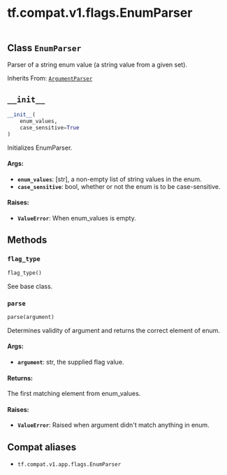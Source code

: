 <div itemscope itemtype="http://developers.google.com/ReferenceObject">
<meta itemprop="name" content="tf.compat.v1.flags.EnumParser" />
<meta itemprop="path" content="Stable" />
<meta itemprop="property" content="__init__"/>
<meta itemprop="property" content="flag_type"/>
<meta itemprop="property" content="parse"/>
</div>

# tf.compat.v1.flags.EnumParser

<!-- Insert buttons and diff -->

<table class="tfo-notebook-buttons tfo-api" align="left">
</table>



## Class `EnumParser`

Parser of a string enum value (a string value from a given set).

Inherits From: [`ArgumentParser`](../../../../tf/compat/v1/flags/ArgumentParser.md)

<!-- Placeholder for "Used in" -->


<h2 id="__init__"><code>__init__</code></h2>

``` python
__init__(
    enum_values,
    case_sensitive=True
)
```

Initializes EnumParser.


#### Args:


* <b>`enum_values`</b>: [str], a non-empty list of string values in the enum.
* <b>`case_sensitive`</b>: bool, whether or not the enum is to be case-sensitive.


#### Raises:


* <b>`ValueError`</b>: When enum_values is empty.



## Methods

<h3 id="flag_type"><code>flag_type</code></h3>

``` python
flag_type()
```

See base class.


<h3 id="parse"><code>parse</code></h3>

``` python
parse(argument)
```

Determines validity of argument and returns the correct element of enum.


#### Args:


* <b>`argument`</b>: str, the supplied flag value.


#### Returns:

The first matching element from enum_values.



#### Raises:


* <b>`ValueError`</b>: Raised when argument didn't match anything in enum.





## Compat aliases

* `tf.compat.v1.app.flags.EnumParser`

